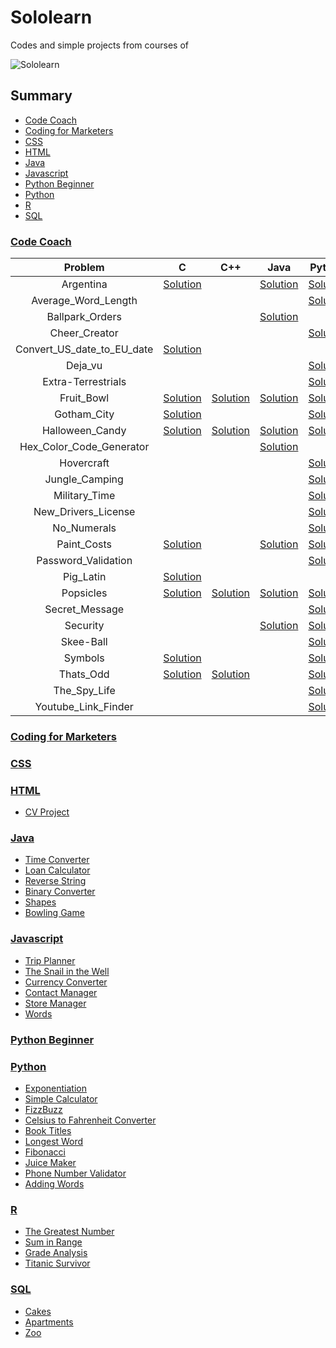 # Sololearn

Codes and simple projects from courses of

![Sololearn](https://img.shields.io/badge/Sololearn-149EF2?style=for-the-badge&logo=sololearn&logoColor=white)

## Summary
* [Code Coach](#Code-Coach)
* [Coding for Marketers](#Coding-for-Marketers)
* [CSS](#CSS)
* [HTML](#HTML)
* [Java](#Java)
* [Javascript](#Javascript)
* [Python Beginner](#Python-Beginner)
* [Python](#Python)
* [R](#R)
* [SQL](#SQL)

### [Code Coach](Code_Coach)
Problem | C | C++ | Java | Python
:---: | :---: | :---: | :---: | :---:
Argentina | [Solution](/Code_Coach/c/Argentina.c) |  | [Solution](/Code_Coach/java/Argentina.java) | [Solution](/Code_Coach/python/Argentina.py)
Average_Word_Length |  |  |  | [Solution](/Code_Coach/python/Average_Word_Length.py)
Ballpark_Orders |  |  | [Solution](/Code_Coach/java/Ballpark_Orders.java) |
Cheer_Creator |  |  |  | [Solution](/Code_Coach/python/Cheer_Creator.py)
Convert_US_date_to_EU_date | [Solution](/Code_Coach/c/Convert_US_date_to_EU_date.c) |  |  |
Deja_vu |  |  |  | [Solution](/Code_Coach/python/Deja_vu.py)
Extra-Terrestrials |  |  |  | [Solution](/Code_Coach/python/Extra-Terrestrials.py)
Fruit_Bowl | [Solution](/Code_Coach/c/Fruit_Bowl.c) | [Solution](/Code_Coach/cpp/Fruit_Bowl.cpp) | [Solution](/Code_Coach/java/Fruit_Bowl.java) | [Solution](/Code_Coach/python/Fruit_Bowl.py)
Gotham_City | [Solution](/Code_Coach/c/Gotham_City.c) |  |  | [Solution](/Code_Coach/python/Gotham_City.py)
Halloween_Candy | [Solution](/Code_Coach/c/Halloween_Candy.c) | [Solution](/Code_Coach/cpp/Halloween_Candy.cpp) | [Solution](/Code_Coach/java/Halloween_Candy.java) | [Solution](/Code_Coach/python/Halloween_Candy.py)
Hex_Color_Code_Generator |  |  | [Solution](/Code_Coach/java/Hex_Color_Code_Generator.java) |
Hovercraft |  |  |  | [Solution](/Code_Coach/python/Hovercraft.py)
Jungle_Camping |  |  |  | [Solution](/Code_Coach/python/Jungle_Camping.py)
Military_Time |  |  |  | [Solution](/Code_Coach/python/Military_Time.py)
New_Drivers_License |  |  |  | [Solution](/Code_Coach/python/New_Drivers_License.py)
No_Numerals |  |  |  | [Solution](/Code_Coach/python/No_Numerals.py)
Paint_Costs | [Solution](/Code_Coach/c/Paint_Costs.c) |  | [Solution](/Code_Coach/java/Paint_Costs.java) | [Solution](/Code_Coach/python/Paint_Costs.py)
Password_Validation |  |  |  | [Solution](/Code_Coach/python/Password_Validation.py)
Pig_Latin | [Solution](/Code_Coach/c/Pig_Latin.c) |  |  |
Popsicles | [Solution](/Code_Coach/c/Popsicles.c) | [Solution](/Code_Coach/cpp/Popsicles.cpp) | [Solution](/Code_Coach/java/Popsicles.java) | [Solution](/Code_Coach/python/Popsicles.py)
Secret_Message |  |  |  | [Solution](/Code_Coach/python/Secret_Message.py)
Security |  |  | [Solution](/Code_Coach/java/Security.java) | [Solution](/Code_Coach/python/Security.py)
Skee-Ball |  |  |  | [Solution](/Code_Coach/python/Skee-Ball.py)
Symbols | [Solution](/Code_Coach/c/Symbols.c) |  |  | [Solution](/Code_Coach/python/Symbols.py)
Thats_Odd | [Solution](/Code_Coach/c/Thats_Odd.c) | [Solution](/Code_Coach/cpp/Thats_Odd.cpp) |  | [Solution](/Code_Coach/python/Thats_Odd.py)
The_Spy_Life |  |  |  | [Solution](/Code_Coach/python/The_Spy_Life.py)
Youtube_Link_Finder |  |  |  | [Solution](/Code_Coach/python/Youtube_Link_Finder.py)


### [Coding for Marketers](Coding_for_Marketers)



### [CSS](CSS)



### [HTML](HTML)
* [CV Project](HTML/cv.html)


### [Java](Java)
* [Time Converter](Java/Time_Converter.java)
* [Loan Calculator](Java/Loan_Calculator.java)
* [Reverse String](Java/Reverse_a_String.java)
* [Binary Converter](Java/Binary_Converter.java)
* [Shapes](Java/Shapes.java)
* [Bowling Game](Java/Bowling_Game.java)

### [Javascript](Javascript)
* [Trip Planner](Javascript/Trip_Planner.js)
* [The Snail in the Well](Javascript/The_Snail_in_the_Well.js)
* [Currency Converter](Javascript/Currency_Converter.js)
* [Contact Manager](Javascript/Contact_Manager.js)
* [Store Manager](Javascript/Store_Manager.js)
* [Words](Javascript/Words.js)

### [Python Beginner](Python_Beginner)

### [Python](Python)
* [Exponentiation](Python/Exponentiation.py)
* [Simple Calculator](Python/Simple_Calculator.py)
* [FizzBuzz](Python/FizzBuzz.py)
* [Celsius to Fahrenheit Converter](Python/Celsius_to_Fahrenheit_Converter.py)
* [Book Titles](Python/Book_Titles.py)
* [Longest Word](Python/Longest_Word.py)
* [Fibonacci](Python/Fibonacci.py)
* [Juice Maker](Python/Juice_Maker.py)
* [Phone Number Validator](Python/Phone_Number_Validator.py)
* [Adding Words](Python/Adding_Words.py)

### [R](R)
* [The Greatest Number](R/The_Greatest_Number.r)
* [Sum in Range](R/Sum_in_Range.r)
* [Grade Analysis](R/Grade_Analysis.r)
* [Titanic Survivor](R/Titanic_Survivors.r)

### [SQL](SQL)
* [Cakes](SQL/Cakes.sql)
* [Apartments](SQL/Apartments.sql)
* [Zoo](SQL/Zoo.sql)